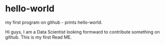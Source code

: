 # hello-world
my first program on github - prints hello-world.

Hi guys,
I am a Data Scientist looking formward to contribute something on github. This is my first Read ME.
